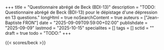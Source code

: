 +++
title = "Questionnaire abrégé de Beck (BDI-13)"
description = "TODO: Questionnaire abrégé de Beck (BDI-13) pour le dépistage d'une dépression en 13 questions."
longHtml = true
noSearchContent = true
auteurs = ["Jean-Baptiste FRON"]
date = "2025-09-09T09:59:00+02:00"
publishdate = "2025-09-09"
lastmod = "2025-10-15"
specialites = []
tags = []
sctid = ""
draft = true
todo = "TODO:"
+++

{{< scores/beck >}}
